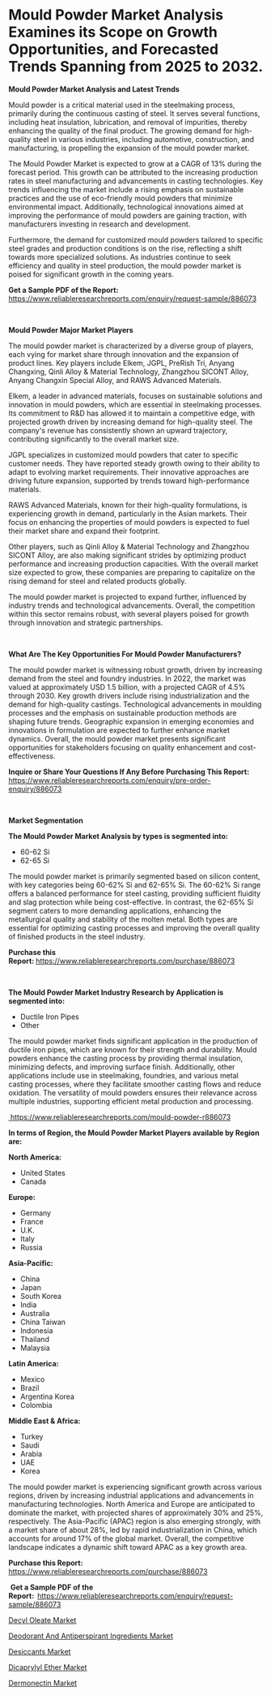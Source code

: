 <p><h1>Mould Powder Market Analysis Examines its Scope on Growth Opportunities, and Forecasted Trends Spanning from 2025 to 2032.</h1></p><p><strong>Mould Powder Market Analysis and Latest Trends</strong></p>
<p><p>Mould powder is a critical material used in the steelmaking process, primarily during the continuous casting of steel. It serves several functions, including heat insulation, lubrication, and removal of impurities, thereby enhancing the quality of the final product. The growing demand for high-quality steel in various industries, including automotive, construction, and manufacturing, is propelling the expansion of the mould powder market.</p><p>The Mould Powder Market is expected to grow at a CAGR of 13% during the forecast period. This growth can be attributed to the increasing production rates in steel manufacturing and advancements in casting technologies. Key trends influencing the market include a rising emphasis on sustainable practices and the use of eco-friendly mould powders that minimize environmental impact. Additionally, technological innovations aimed at improving the performance of mould powders are gaining traction, with manufacturers investing in research and development.</p><p>Furthermore, the demand for customized mould powders tailored to specific steel grades and production conditions is on the rise, reflecting a shift towards more specialized solutions. As industries continue to seek efficiency and quality in steel production, the mould powder market is poised for significant growth in the coming years.</p></p>
<p><strong>Get a Sample PDF of the Report:&nbsp;</strong> <a href="https://www.reliableresearchreports.com/enquiry/request-sample/886073?utm_campaign=33&utm_medium=2&utm_source=Github&utm_content=ia&utm_term=31032025&utm_id=mould-powder">https://www.reliableresearchreports.com/enquiry/request-sample/886073</a></p>
<p>&nbsp;</p>
<p><strong>Mould Powder Major Market Players</strong></p>
<p><p>The mould powder market is characterized by a diverse group of players, each vying for market share through innovation and the expansion of product lines. Key players include Elkem, JGPL, PreRish Tri, Anyang Changxing, Qinli Alloy & Material Technology, Zhangzhou SICONT Alloy, Anyang Changxin Special Alloy, and RAWS Advanced Materials.</p><p>Elkem, a leader in advanced materials, focuses on sustainable solutions and innovation in mould powders, which are essential in steelmaking processes. Its commitment to R&D has allowed it to maintain a competitive edge, with projected growth driven by increasing demand for high-quality steel. The company's revenue has consistently shown an upward trajectory, contributing significantly to the overall market size.</p><p>JGPL specializes in customized mould powders that cater to specific customer needs. They have reported steady growth owing to their ability to adapt to evolving market requirements. Their innovative approaches are driving future expansion, supported by trends toward high-performance materials.</p><p>RAWS Advanced Materials, known for their high-quality formulations, is experiencing growth in demand, particularly in the Asian markets. Their focus on enhancing the properties of mould powders is expected to fuel their market share and expand their footprint.</p><p>Other players, such as Qinli Alloy & Material Technology and Zhangzhou SICONT Alloy, are also making significant strides by optimizing product performance and increasing production capacities. With the overall market size expected to grow, these companies are preparing to capitalize on the rising demand for steel and related products globally.</p><p>The mould powder market is projected to expand further, influenced by industry trends and technological advancements. Overall, the competition within this sector remains robust, with several players poised for growth through innovation and strategic partnerships.</p></p>
<p>&nbsp;</p>
<p><strong>What Are The Key Opportunities For Mould Powder Manufacturers?</strong></p>
<p><p>The mould powder market is witnessing robust growth, driven by increasing demand from the steel and foundry industries. In 2022, the market was valued at approximately USD 1.5 billion, with a projected CAGR of 4.5% through 2030. Key growth drivers include rising industrialization and the demand for high-quality castings. Technological advancements in moulding processes and the emphasis on sustainable production methods are shaping future trends. Geographic expansion in emerging economies and innovations in formulation are expected to further enhance market dynamics. Overall, the mould powder market presents significant opportunities for stakeholders focusing on quality enhancement and cost-effectiveness.</p></p>
<p><strong>Inquire or Share Your Questions If Any Before Purchasing This Report:</strong> <a href="https://www.reliableresearchreports.com/enquiry/pre-order-enquiry/886073?utm_campaign=33&utm_medium=2&utm_source=Github&utm_content=ia&utm_term=31032025&utm_id=mould-powder">https://www.reliableresearchreports.com/enquiry/pre-order-enquiry/886073</a></p>
<p>&nbsp;</p>
<p><strong>Market Segmentation</strong></p>
<p><strong>The Mould Powder Market Analysis by types is segmented into:</strong></p>
<p><ul><li>60-62 Si</li><li>62-65 Si</li></ul></p>
<p><p>The mould powder market is primarily segmented based on silicon content, with key categories being 60-62% Si and 62-65% Si. The 60-62% Si range offers a balanced performance for steel casting, providing sufficient fluidity and slag protection while being cost-effective. In contrast, the 62-65% Si segment caters to more demanding applications, enhancing the metallurgical quality and stability of the molten metal. Both types are essential for optimizing casting processes and improving the overall quality of finished products in the steel industry.</p></p>
<p><strong>Purchase this Report:&nbsp;</strong><a href="https://www.reliableresearchreports.com/purchase/886073?utm_campaign=33&utm_medium=2&utm_source=Github&utm_content=ia&utm_term=31032025&utm_id=mould-powder">https://www.reliableresearchreports.com/purchase/886073</a></p>
<p>&nbsp;</p>
<p><strong>The Mould Powder Market Industry Research by Application is segmented into:</strong></p>
<p><ul><li>Ductile Iron Pipes</li><li>Other</li></ul></p>
<p><p>The mould powder market finds significant application in the production of ductile iron pipes, which are known for their strength and durability. Mould powders enhance the casting process by providing thermal insulation, minimizing defects, and improving surface finish. Additionally, other applications include use in steelmaking, foundries, and various metal casting processes, where they facilitate smoother casting flows and reduce oxidation. The versatility of mould powders ensures their relevance across multiple industries, supporting efficient metal production and processing.</p></p>
<p><a href="https://www.reliableresearchreports.com/mould-powder-r886073?utm_campaign=33&utm_medium=2&utm_source=Github&utm_content=ia&utm_term=31032025&utm_id=mould-powder">&nbsp;https://www.reliableresearchreports.com/mould-powder-r886073</a></p>
<p><strong>In terms of Region, the Mould Powder Market Players available by Region are:</strong></p>
<p>
    <p> <strong> North America: </strong>
        <ul>
            <li>United States</li>
            <li>Canada</li>
        </ul>
        </p> 
    <p> <strong> Europe: </strong>
        <ul>
            <li>Germany</li>
            <li>France</li>
            <li>U.K.</li>
            <li>Italy</li>
            <li>Russia</li>
        </ul>
        </p> 
    <p> <strong> Asia-Pacific: </strong>
        <ul>
            <li>China</li>
            <li>Japan</li>
            <li>South Korea</li>
            <li>India</li>
            <li>Australia</li>
            <li>China Taiwan</li>
            <li>Indonesia</li>
            <li>Thailand</li>
            <li>Malaysia</li>
        </ul>
        </p> 
    <p> <strong> Latin America: </strong>
        <ul>
            <li>Mexico</li>
            <li>Brazil</li>
            <li>Argentina Korea</li>
            <li>Colombia</li>
        </ul>
        </p> 
    <p> <strong> Middle East & Africa: </strong>
        <ul>
            <li>Turkey</li>
            <li>Saudi</li>
            <li>Arabia</li>
            <li>UAE</li>
            <li>Korea</li>
        </ul>
    </p>
    </p>
<p><p>The mould powder market is experiencing significant growth across various regions, driven by increasing industrial applications and advancements in manufacturing technologies. North America and Europe are anticipated to dominate the market, with projected shares of approximately 30% and 25%, respectively. The Asia-Pacific (APAC) region is also emerging strongly, with a market share of about 28%, led by rapid industrialization in China, which accounts for around 17% of the global market. Overall, the competitive landscape indicates a dynamic shift toward APAC as a key growth area.</p></p>
<p><strong>Purchase this Report: </strong><a href="https://www.reliableresearchreports.com/purchase/886073?utm_campaign=33&utm_medium=2&utm_source=Github&utm_content=ia&utm_term=31032025&utm_id=mould-powder">https://www.reliableresearchreports.com/purchase/886073</a></p>
<p>&nbsp;<strong>Get a Sample PDF of the Report:&nbsp;&nbsp;</strong><a href="https://www.reliableresearchreports.com/enquiry/request-sample/886073?utm_campaign=33&utm_medium=2&utm_source=Github&utm_content=ia&utm_term=31032025&utm_id=mould-powder">https://www.reliableresearchreports.com/enquiry/request-sample/886073</a></p>
<p><strong></strong></p>
<p><p><a href="https://github.com/lateshab69/Market-Research-Report-List-1/blob/main/decyl-oleate-market.md?utm_campaign=33&utm_medium=2&utm_source=Github&utm_content=ia&utm_term=31032025&utm_id=mould-powder">Decyl Oleate Market</a></p><p><a href="https://github.com/hedbomkrahe/Market-Research-Report-List-1/blob/main/deodorant-and-antiperspirant-ingredients-market.md?utm_campaign=33&utm_medium=2&utm_source=Github&utm_content=ia&utm_term=31032025&utm_id=mould-powder">Deodorant And Antiperspirant Ingredients Market</a></p><p><a href="https://github.com/elvutedipela/Market-Research-Report-List-1/blob/main/desiccants-market.md?utm_campaign=33&utm_medium=2&utm_source=Github&utm_content=ia&utm_term=31032025&utm_id=mould-powder">Desiccants Market</a></p><p><a href="https://github.com/ritooesiaba/Market-Research-Report-List-1/blob/main/dicaprylyl-ether-market.md?utm_campaign=33&utm_medium=2&utm_source=Github&utm_content=ia&utm_term=31032025&utm_id=mould-powder">Dicaprylyl Ether Market</a></p><p><a href="https://github.com/nkbaroga/Market-Research-Report-List-1/blob/main/dermonectin-market.md?utm_campaign=33&utm_medium=2&utm_source=Github&utm_content=ia&utm_term=31032025&utm_id=mould-powder">Dermonectin Market</a></p></p>